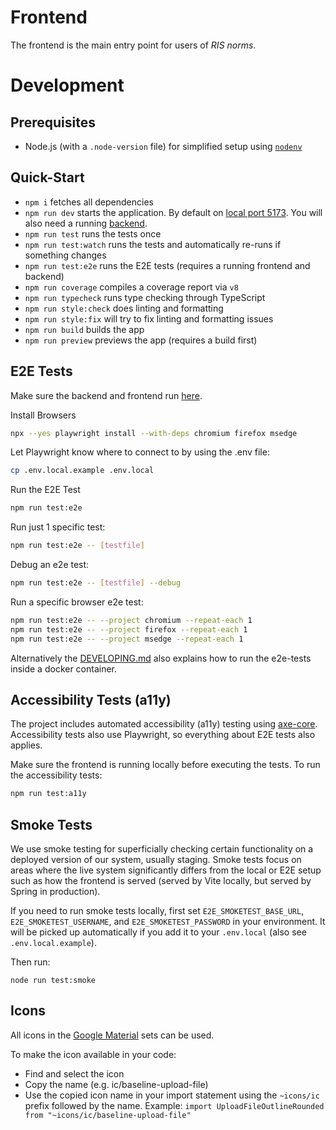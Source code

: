# Frontend

The frontend is the main entry point for users of _RIS norms_.

# Development

## Prerequisites

- Node.js (with a `.node-version` file) for simplified setup using [`nodenv`](https://github.com/nodenv/nodenv)

## Quick-Start

- `npm i` fetches all dependencies
- `npm run dev` starts the application. By default on [local port 5173](http://localhost:5173). You will also need a running [backend](../backend/README.md).
- `npm run test` runs the tests once
- `npm run test:watch` runs the tests and automatically re-runs if something changes
- `npm run test:e2e` runs the E2E tests (requires a running frontend and backend)
- `npm run coverage` compiles a coverage report via `v8`
- `npm run typecheck` runs type checking through TypeScript
- `npm run style:check` does linting and formatting
- `npm run style:fix` will try to fix linting and formatting issues
- `npm run build` builds the app
- `npm run preview` previews the app (requires a build first)

## E2E Tests

Make sure the backend and frontend run [here](../DEVELOPING.md#how-to-run-locally).

Install Browsers

```bash
npx --yes playwright install --with-deps chromium firefox msedge
```

Let Playwright know where to connect to by using the .env file:

```bash
cp .env.local.example .env.local
```

Run the E2E Test

```bash
npm run test:e2e
```

Run just 1 specific test:

```bash
npm run test:e2e -- [testfile]
```

Debug an e2e test:

```bash
npm run test:e2e -- [testfile] --debug
```

Run a specific browser e2e test:

```bash
npm run test:e2e -- --project chromium --repeat-each 1
npm run test:e2e -- --project firefox --repeat-each 1
npm run test:e2e -- --project msedge --repeat-each 1
```

Alternatively the [DEVELOPING.md](../DEVELOPING.md#how-to-run-locally) also explains how to run the e2e-tests inside a docker container.

## Accessibility Tests (a11y)

The project includes automated accessibility (a11y) testing using [axe-core](https://github.com/dequelabs/axe-core). Accessibility tests also use Playwright, so everything about E2E tests also applies.

Make sure the frontend is running locally before executing the tests. To run the accessibility tests:

```bash
npm run test:a11y
```

## Smoke Tests

We use smoke testing for superficially checking certain functionality on a deployed version of our system, usually staging. Smoke tests focus on areas where the live system significantly differs from the local or E2E setup such as how the frontend is served (served by Vite locally, but served by Spring in production).

If you need to run smoke tests locally, first set `E2E_SMOKETEST_BASE_URL`, `E2E_SMOKETEST_USERNAME`, and `E2E_SMOKETEST_PASSWORD` in your environment. It will be picked up automatically if you add it to your `.env.local` (also see `.env.local.example`).

Then run:

```
node run test:smoke
```

## Icons

All icons in the [Google Material](https://icon-sets.iconify.design/ic) sets can be used.

To make the icon available in your code:

- Find and select the icon
- Copy the name (e.g. ic/baseline-upload-file)
- Use the copied icon name in your import statement using the `~icons/ic` prefix followed by the name. Example:
  `import UploadFileOutlineRounded from "~icons/ic/baseline-upload-file"`
